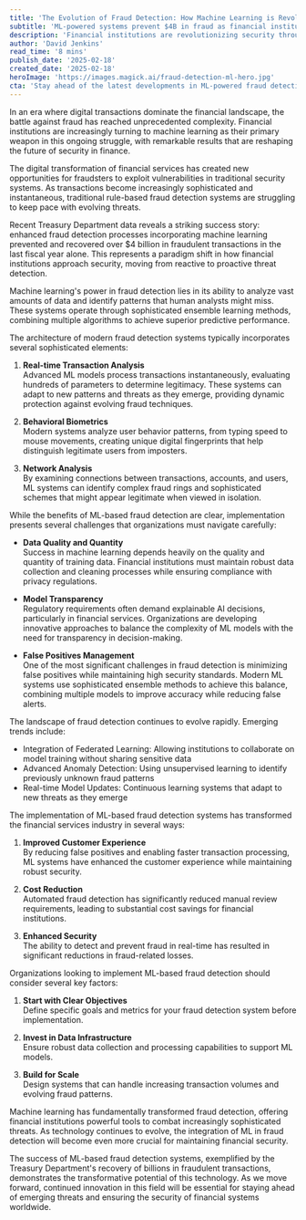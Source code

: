 ```yaml
---
title: 'The Evolution of Fraud Detection: How Machine Learning is Revolutionizing Financial Security'
subtitle: 'ML-powered systems prevent $4B in fraud as financial institutions embrace AI'
description: 'Financial institutions are revolutionizing security through machine learning-powered fraud detection, with Treasury Department data showing over $4 billion in prevented fraud. Learn how ML systems analyze real-time transactions, behavioral biometrics, and network patterns to combat sophisticated financial threats.'
author: 'David Jenkins'
read_time: '8 mins'
publish_date: '2025-02-18'
created_date: '2025-02-18'
heroImage: 'https://images.magick.ai/fraud-detection-ml-hero.jpg'
cta: 'Stay ahead of the latest developments in ML-powered fraud detection. Follow us on LinkedIn for regular insights into how artificial intelligence is transforming financial security.'
---
```


In an era where digital transactions dominate the financial landscape, the battle against fraud has reached unprecedented complexity. Financial institutions are increasingly turning to machine learning as their primary weapon in this ongoing struggle, with remarkable results that are reshaping the future of security in finance.

The digital transformation of financial services has created new opportunities for fraudsters to exploit vulnerabilities in traditional security systems. As transactions become increasingly sophisticated and instantaneous, traditional rule-based fraud detection systems are struggling to keep pace with evolving threats.

Recent Treasury Department data reveals a striking success story: enhanced fraud detection processes incorporating machine learning prevented and recovered over $4 billion in fraudulent transactions in the last fiscal year alone. This represents a paradigm shift in how financial institutions approach security, moving from reactive to proactive threat detection.

Machine learning's power in fraud detection lies in its ability to analyze vast amounts of data and identify patterns that human analysts might miss. These systems operate through sophisticated ensemble learning methods, combining multiple algorithms to achieve superior predictive performance.

The architecture of modern fraud detection systems typically incorporates several sophisticated elements:

1. **Real-time Transaction Analysis**  
   Advanced ML models process transactions instantaneously, evaluating hundreds of parameters to determine legitimacy. These systems can adapt to new patterns and threats as they emerge, providing dynamic protection against evolving fraud techniques.

2. **Behavioral Biometrics**  
   Modern systems analyze user behavior patterns, from typing speed to mouse movements, creating unique digital fingerprints that help distinguish legitimate users from imposters.

3. **Network Analysis**  
   By examining connections between transactions, accounts, and users, ML systems can identify complex fraud rings and sophisticated schemes that might appear legitimate when viewed in isolation.

While the benefits of ML-based fraud detection are clear, implementation presents several challenges that organizations must navigate carefully:

- **Data Quality and Quantity**  
  Success in machine learning depends heavily on the quality and quantity of training data. Financial institutions must maintain robust data collection and cleaning processes while ensuring compliance with privacy regulations.

- **Model Transparency**  
  Regulatory requirements often demand explainable AI decisions, particularly in financial services. Organizations are developing innovative approaches to balance the complexity of ML models with the need for transparency in decision-making.

- **False Positives Management**  
  One of the most significant challenges in fraud detection is minimizing false positives while maintaining high security standards. Modern ML systems use sophisticated ensemble methods to achieve this balance, combining multiple models to improve accuracy while reducing false alerts.

The landscape of fraud detection continues to evolve rapidly. Emerging trends include:

- Integration of Federated Learning: Allowing institutions to collaborate on model training without sharing sensitive data
- Advanced Anomaly Detection: Using unsupervised learning to identify previously unknown fraud patterns
- Real-time Model Updates: Continuous learning systems that adapt to new threats as they emerge

The implementation of ML-based fraud detection systems has transformed the financial services industry in several ways:

1. **Improved Customer Experience**  
   By reducing false positives and enabling faster transaction processing, ML systems have enhanced the customer experience while maintaining robust security.

2. **Cost Reduction**  
   Automated fraud detection has significantly reduced manual review requirements, leading to substantial cost savings for financial institutions.

3. **Enhanced Security**  
   The ability to detect and prevent fraud in real-time has resulted in significant reductions in fraud-related losses.

Organizations looking to implement ML-based fraud detection should consider several key factors:

1. **Start with Clear Objectives**  
   Define specific goals and metrics for your fraud detection system before implementation.

2. **Invest in Data Infrastructure**  
   Ensure robust data collection and processing capabilities to support ML models.

3. **Build for Scale**  
   Design systems that can handle increasing transaction volumes and evolving fraud patterns.

Machine learning has fundamentally transformed fraud detection, offering financial institutions powerful tools to combat increasingly sophisticated threats. As technology continues to evolve, the integration of ML in fraud detection will become even more crucial for maintaining financial security.

The success of ML-based fraud detection systems, exemplified by the Treasury Department's recovery of billions in fraudulent transactions, demonstrates the transformative potential of this technology. As we move forward, continued innovation in this field will be essential for staying ahead of emerging threats and ensuring the security of financial systems worldwide.
